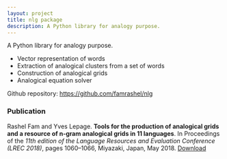 ```yaml
---
layout: project
title: nlg package
description: A Python library for analogy purpose.
---
```


A Python library for analogy purpose.
- Vector representation of words
- Extraction of analogical clusters from a set of words
- Construction of analogical grids
- Analogical equation solver

Github repository: <https://github.com/famrashel/nlg>

### Publication
Rashel Fam and Yves Lepage.
**Tools for the production of analogical grids and a resource of n-gram analogical grids in 11 languages**.
In Proceedings of the *11th edition of the Language Resources and Evaluation Conference (LREC 2018)*, pages 1060–1066, Miyazaki, Japan, May 2018.
[Download](https://aclanthology.org/L18-1171)